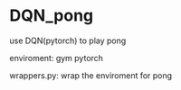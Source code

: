 # DQN_pong
use DQN(pytorch) to play pong 

enviroment:
gym  pytorch

wrappers.py:
wrap the enviroment for pong

